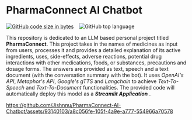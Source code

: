 # PharmaConnect AI Chatbot

[![GitHub code size in bytes](https://img.shields.io/github/languages/code-size/Jishnnu/PharmaConnect-AI-Chatbot)](https://github.com/Jishnnu/PharmaConnect-AI-Chatbot) &ensp; ![GitHub top language](https://img.shields.io/github/languages/top/Jishnnu/PharmaConnect-AI-Chatbot)

This repository is dedicated to an LLM based personal project titled **PharmaConnect**. This project takes in the names of medicines as input from users, processes it and provides a detailed explanation of its active ingredients, uses, side-effects, adverse reactions, potential drug interactions with other medications, foods, or substances, precautions and dosage forms. The answers are provided as text, speech and a text document (with the conversation summary with the bot). It uses _OpenAI's API_, _Metaphor's API_, _Google's gTTS_ and _Langchain_ to achieve _Text-To-Speech_ and _Text-To-Document_ functionalities. The provided code will automatically deploy this model as a **_Streamlit Application_** .

https://github.com/Jishnnu/PharmaConnect-AI-Chatbot/assets/93140103/a8c056fe-105f-4a9e-a777-554966a70578

